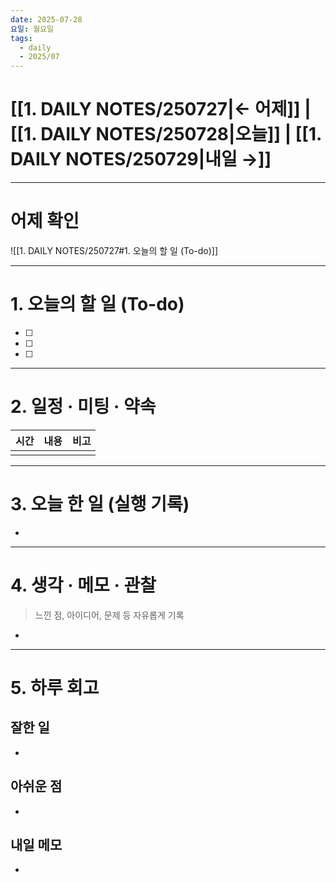 ```yaml
---
date: 2025-07-28
요일: 월요일
tags:
  - daily
  - 2025/07
---
```

# [[1. DAILY NOTES/250727|← 어제]] | [[1. DAILY NOTES/250728|오늘]] | [[1. DAILY NOTES/250729|내일 →]]

---

# 어제 확인

![[1. DAILY NOTES/250727#1. 오늘의 할 일 (To-do)]]

---


# 1.  오늘의 할 일 (To-do)
- [ ]  
- [ ]  
- [ ]  

---

# 2. 일정 · 미팅 · 약속

| 시간  | 내용  | 비고  |
| --- | --- | --- |
|     |     |     |

---

# 3. 오늘 한 일 (실행 기록)

- 

---

# 4. 생각 · 메모 · 관찰
> 느낀 점, 아이디어, 문제 등 자유롭게 기록  

- 

---

# 5. 하루 회고

## 잘한 일
- 

## 아쉬운 점  
- 

## 내일 메모  
- 
